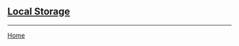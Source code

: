 ## [Local Storage](http://diveinto.html5doctor.com/storage.html)



---
[Home](https://jchinzi.github.io/reading-notes/)